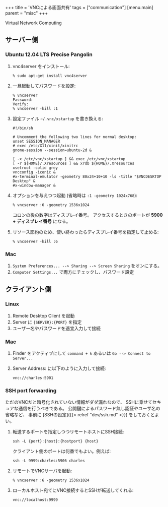 +++
title = 'VNCによる画面共有'
tags = ["communication"]
[menu.main]
  parent = "misc"
+++

Virtual Network Computing

## サーバー側

### Ubuntu 12.04 LTS Precise Pangolin

1.  vnc4server をインストール:

        % sudo apt-get install vnc4server

2.  一旦起動してパスワードを設定:

        % vncserver
        Password:
        Verify:
        % vncserver -kill :1

3.  設定ファイル `~/.vnc/xstartup` を書き換える:

        #!/bin/sh

        # Uncomment the following two lines for normal desktop:
        unset SESSION_MANAGER
        # exec /etc/X11/xinit/xinitrc
        gnome-session --session=ubuntu-2d &

        [ -x /etc/vnc/xstartup ] && exec /etc/vnc/xstartup
        [ -r ${HOME}/.Xresources ] && xrdb ${HOME}/.Xresources
        xsetroot -solid grey
        vncconfig -iconic &
        #x-terminal-emulator -geometry 80x24+10+10 -ls -title "$VNCDESKTOP Desktop" &
        #x-window-manager &

4.  オプションを与えつつ起動 (省略時は `:1 -geometry 1024x768`):

        % vncserver :6 -geometry 1536x1024

    コロンの後の数字はディスプレイ番号。
    アクセスするときのポートが **5900 + ディスプレイ番号** になる。

5.  リソース節約のため、使い終わったらディスプレイ番号を指定して止める:

        % vncserver -kill :6

### Mac

1.  `System Preferences... --> Sharing --> Screen Sharing`
    をオンにする。
2.  `Computer Settings...` で両方にチェックし、パスワード設定

## クライアント側

### Linux

1.  Remote Desktop Client を起動
2.  Server に `{SERVER}:{PORT}` を指定
3.  ユーザー名やパスワードを適宜入力して接続

### Mac

1.  Finder をアクティブにして `command + k`
    あるいは `Go --> Connect to Server...`
2.  Server Address: に以下のように入力して接続:

        vnc://charles:5901

### SSH port forwarding

ただのVNCだと暗号化されていない情報がダダ漏れなので、
SSHに乗せてセキュアな通信を行うべきである。
公開鍵によるパスワード無し認証やユーザ名の省略など、
事前に [SSHの設定]({{< relref "dev/ssh.md" >}}) をしておくとよい。

1.  転送するポートを指定しつつリモートホストにSSH接続:

        ssh -L {port}:{host}:{hostport} {host}

    クライアント側のポートは何番でもよい。例えば:

        ssh -L 9999:charles:5906 charles

2.  リモートでVNCサーバを起動:

        % vncserver :6 -geometry 1536x1024

3.  ローカルホスト宛てにVNC接続するとSSHが転送してくれる:

        vnc://localhost:9999
